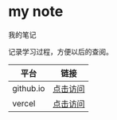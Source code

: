 # my note

我的笔记

记录学习过程，方便以后的查阅。

| 平台      | 链接                                           |
| --------- | ---------------------------------------------- |
| github.io | [点击访问](https://ptsfdtz.github.io/note/)    |
| vercel    | [点击访问](https://note-one-alpha.vercel.app/) |